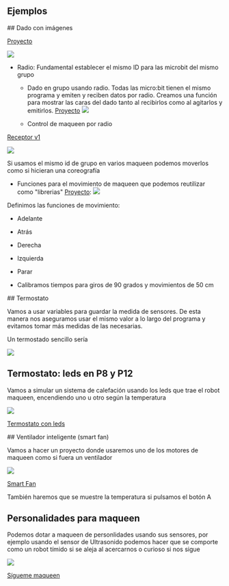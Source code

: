 ## Ejemplos

## Dado con imágenes

[Proyecto](https://makecode.microbit.org/_YJhPu47syfjs)

![](https://raw.githubusercontent.com/javacasm/RoboticaII-24/main/images/dado_imagens.png)

* Radio:
    Fundamental establecer el mismo ID para las microbit del mismo grupo

    * Dado en grupo usando radio. Todas las micro:bit tienen el mismo programa y emiten y reciben datos por radio. Creamos una función para mostrar las caras del dado tanto al recibirlos como al agitarlos y emitirlos. [Proyecto](https://makecode.microbit.org/_RRT0tffa7YVY)
    ![](https://raw.githubusercontent.com/javacasm/RoboticaII-24/main/images/dado_imagenes_grupo.png)


    * Control de maqueen por radio

[Receptor v1](https://makecode.microbit.org/_iY0EY3cma9kf)

![](https://raw.githubusercontent.com/javacasm/RoboticaII-24/main/images/receptor_maqueen_v1.png)


Si usamos el mismo id de grupo en varios maqueen podemos moverlos como si hicieran una coreografía

* Funciones para el movimiento de maqueen que podemos reutilizar como "librerias" [Proyecto](https://makecode.microbit.org/_aMKidVTHAUoJ):
![](https://raw.githubusercontent.com/javacasm/RoboticaII-24/main/images/funciones_movimiento.png)

Definimos las funciones de movimiento:

* Adelante
* Atrás
* Derecha
* Izquierda 
* Parar

* Calibramos tiempos para giros de 90 grados y movimientos de 50 cm

## Termostato

Vamos a usar variables para guardar la medida de sensores. De esta manera nos aseguramos usar el mismo valor a lo largo del programa y evitamos tomar más medidas de las necesarias.

Un termostado sencillo sería

![](https://raw.githubusercontent.com/javacasm/RoboticaII-24/main/images/microbit_termostato.png)



## Termostato: leds en P8 y P12 

Vamos a simular un sistema de calefación usando los leds que trae el robot maqueen, encendiendo uno u otro según la temperatura

![](https://raw.githubusercontent.com/javacasm/RoboticaII-24/main/images/microbit_termostato_leds_maqueen.png)

[Termostato con leds](https://makecode.microbit.org/_4gYWeheaTbmk)


## Ventilador inteligente (smart fan)

Vamos a hacer un proyecto donde usaremos uno de los motores de maqueen como si fuera un ventilador

![](https://raw.githubusercontent.com/javacasm/RoboticaII-24/main/images/microbit_smart_fan.png)

[Smart Fan](https://makecode.microbit.org/_T9Lc3KFcWLtC)

También haremos que se muestre la temperatura si pulsamos el botón A

## Personalidades para maqueen

Podemos dotar a maqueen de personlidades usando sus sensores, por ejemplo usando el sensor de Ultrasonido podemos hacer que se comporte como un robot tímido si se aleja al acercarnos o curioso si nos sigue

![](https://raw.githubusercontent.com/javacasm/RoboticaII-24/main/images/maqueen_sigueme.png)

[Sígueme maqueen](https://makecode.microbit.org/_TiLXLd9v8KPi)
